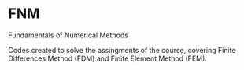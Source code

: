 # FNM
Fundamentals of Numerical Methods

Codes created to solve the assingments of the course, covering Finite Differences Method (FDM) and Finite Element Method (FEM).

